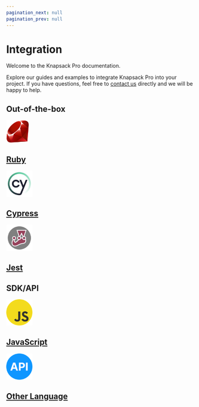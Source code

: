 ```yaml
---
pagination_next: null
pagination_prev: null
---
```


# Integration

Welcome to the Knapsack Pro documentation.

Explore our guides and examples to integrate Knapsack Pro into your project. If you have questions, feel free to [contact us](https://knapsackpro.com/contact) directly and we will be happy to help.

## Out-of-the-box

<div className="grid">
<a href="/knapsack_pro-ruby/guide/" className="cell">
<div className="cell__image cell__image--ruby"><img width="60" height="60" src="/img/ruby.png"></img></div>
<h2 className="cell__title">Ruby</h2>
</a>

<a href="/cypress/guide/" className="cell">
<div className="cell__image"><img width="70" height="70" src="/img/cypress.jpg"></img></div>
<h2 className="cell__title">Cypress</h2>
</a>

<a href="/jest/guide/" className="cell">
<div className="cell__image"><img width="70" height="70" src="/img/jest.jpg"></img></div>
<h2 className="cell__title">Jest</h2>
</a>
</div>

## SDK/API

<div className="grid">
<a href="https://docs.knapsackpro.com/2020/how-to-build-native-integration-with-knapsack-pro-api-to-run-tests-in-parallel-for-any-test-runner-testing-framework" target="_blank" rel="noopener noreferrer" className="cell">
<div className="cell__image"><img width="70" height="70" src="/img/javascript.png"></img></div>
<h2 className="cell__title">JavaScript</h2>
</a>

<a href="https://docs.knapsackpro.com/2021/how-to-build-knapsack-pro-api-client-from-scratch-in-any-programming-language" target="_blank" rel="noopener noreferrer" className="cell">
<div className="cell__image"><img width="70" height="70" src="/img/api.png"></img></div>
<h2 className="cell__title">Other Language</h2>
</a>
</div>
